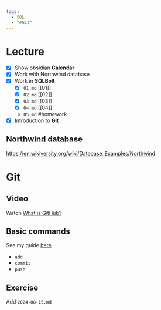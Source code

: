 ```yaml
---
tags:
  - SQL
  - "#Git"
---
```

# Lecture
- [x] Show obsidian **Calendar**
- [x] Work with Northwind database
- [x] Work in **SQLBolt**
	- [x] `01.md` [[01]]
	- [x] `02.md` [[02]]
	- [x] `03.md` [[03]]
	- [x] `04.md` [[04]]
	- `05.md` #homework
- [x] Introduction to **Git**

## Northwind database
https://en.wikiversity.org/wiki/Database_Examples/Northwind

# Git
## Video
Watch [What is GitHub?](https://www.youtube.com/watch?v=pBy1zgt0XPc)
## Basic commands
See my guide [here](https://github.com/eruiz1996/SIO/blob/master/Subir%20a%20Git.md)
- `add`
- `commit`
- `push`
## Exercise
Add `2024-08-15.md`